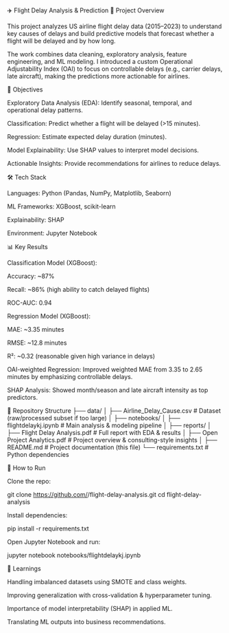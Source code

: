 ✈️ Flight Delay Analysis & Prediction
📌 Project Overview

This project analyzes US airline flight delay data (2015–2023) to understand key causes of delays and build predictive models that forecast whether a flight will be delayed and by how long.

The work combines data cleaning, exploratory analysis, feature engineering, and ML modeling. I introduced a custom Operational Adjustability Index (OAI) to focus on controllable delays (e.g., carrier delays, late aircraft), making the predictions more actionable for airlines.

🎯 Objectives

Exploratory Data Analysis (EDA): Identify seasonal, temporal, and operational delay patterns.

Classification: Predict whether a flight will be delayed (>15 minutes).

Regression: Estimate expected delay duration (minutes).

Model Explainability: Use SHAP values to interpret model decisions.

Actionable Insights: Provide recommendations for airlines to reduce delays.

🛠️ Tech Stack

Languages: Python (Pandas, NumPy, Matplotlib, Seaborn)

ML Frameworks: XGBoost, scikit-learn

Explainability: SHAP

Environment: Jupyter Notebook

📊 Key Results

Classification Model (XGBoost):

Accuracy: ~87%

Recall: ~86% (high ability to catch delayed flights)

ROC-AUC: 0.94

Regression Model (XGBoost):

MAE: ~3.35 minutes

RMSE: ~12.8 minutes

R²: ~0.32 (reasonable given high variance in delays)

OAI-weighted Regression: Improved weighted MAE from 3.35 to 2.65 minutes by emphasizing controllable delays.

SHAP Analysis: Showed month/season and late aircraft intensity as top predictors.

📂 Repository Structure
├── data/
│   ├── Airline_Delay_Cause.csv        # Dataset (raw/processed subset if too large)
│
├── notebooks/
│   ├── flightdelaykj.ipynb            # Main analysis & modeling pipeline
│
├── reports/
│   ├── Flight Delay Analysis.pdf      # Full report with EDA & results
│   ├── Open Project Analytics.pdf     # Project overview & consulting-style insights
│
├── README.md                          # Project documentation (this file)
└── requirements.txt                   # Python dependencies

🚀 How to Run

Clone the repo:

git clone https://github.com/<your-username>/flight-delay-analysis.git
cd flight-delay-analysis


Install dependencies:

pip install -r requirements.txt


Open Jupyter Notebook and run:

jupyter notebook notebooks/flightdelaykj.ipynb

🔑 Learnings

Handling imbalanced datasets using SMOTE and class weights.

Improving generalization with cross-validation & hyperparameter tuning.

Importance of model interpretability (SHAP) in applied ML.

Translating ML outputs into business recommendations.

